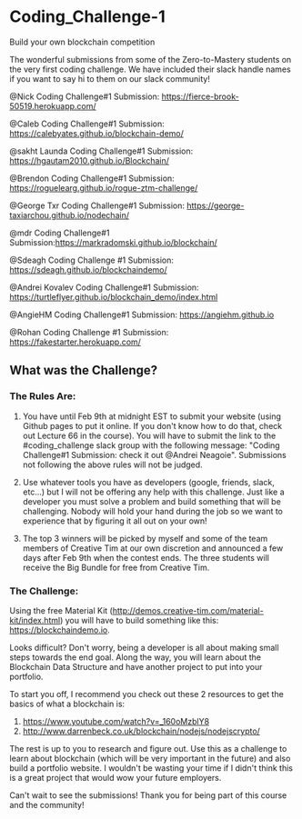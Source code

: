 # Coding_Challenge-1
Build your own blockchain competition

The wonderful submissions from some of the Zero-to-Mastery students on the very first coding challenge. We have included their slack handle names if you want to say hi to them on our slack community!

@Nick Coding Challenge#1 Submission: https://fierce-brook-50519.herokuapp.com/ 

@Caleb Coding Challenge#1 Submission: https://calebyates.github.io/blockchain-demo/

@sakht Launda Coding Challenge#1 Submission: https://hgautam2010.github.io/Blockchain/ 

@Brendon Coding Challenge#1 Submission: https://roguelearg.github.io/rogue-ztm-challenge/ 

@George Txr Coding Challenge#1 Submission: https://george-taxiarchou.github.io/nodechain/

@mdr Coding Challenge#1 Submission:https://markradomski.github.io/blockchain/ 

@Sdeagh Coding Challenge #1 Submission: https://sdeagh.github.io/blockchaindemo/ 

@Andrei Kovalev Coding Challenge#1 Submission: https://turtleflyer.github.io/blockchain_demo/index.html 

@AngieHM Coding Challenge#1 Submission: https://angiehm.github.io

@Rohan Coding Challenge #1 Submission: https://fakestarter.herokuapp.com/ 

## What was the Challenge?

### The Rules Are:

1. You have until Feb 9th at midnight EST to submit your website (using Github pages to put it online. If you don't know how to do that, check out Lecture 66 in the course). You will have to submit the link to the #coding_challenge slack group with the following message:  "Coding Challenge#1 Submission:<your link here> check it out @Andrei Neagoie". Submissions not following the above rules will not be judged. 

2. Use whatever tools you have as developers (google, friends, slack, etc...) but I will not be offering any help with this challenge. Just like a developer you must solve a problem and build something that will be challenging. Nobody will hold your hand during the job so we want to experience that by figuring it all out on your own!

3. The top 3 winners will be picked by myself and some of the team members of Creative Tim at our own discretion and announced a few days after Feb 9th when the contest ends. The three students will receive the Big Bundle for free from Creative Tim. 

### The Challenge:

Using the free Material Kit (http://demos.creative-tim.com/material-kit/index.html) you will have to build something like this: https://blockchaindemo.io.

Looks difficult? Don't worry, being a developer is all about making small steps towards the end goal. Along the way, you will learn about the Blockchain Data Structure and have another project to put into your portfolio. 

To start you off, I recommend you check out these 2 resources to get the basics of what a blockchain is:
1. https://www.youtube.com/watch?v=_160oMzblY8
2. http://www.darrenbeck.co.uk/blockchain/nodejs/nodejscrypto/

The rest is up to you to research and figure out. Use this as a challenge to learn about blockchain (which will be very important in the future) and also build a portfolio website. I wouldn't be wasting your time if I didn't think this is a great project that would wow your future employers. 

Can't wait to see the submissions! Thank you for being part of this course and the community!
